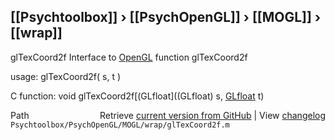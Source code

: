 ## [[Psychtoolbox]] &#8250; [[PsychOpenGL]] &#8250; [[MOGL]] &#8250; [[wrap]]

glTexCoord2f  Interface to [OpenGL](OpenGL) function glTexCoord2f  
  
usage:  glTexCoord2f( s, t )  
  
C function:  void glTexCoord2f[(GLfloat]((GLfloat) s, [GLfloat](GLfloat) t)  




<div class="code_header" style="text-align:right;">
  <span style="float:left;">Path&nbsp;&nbsp;</span> <span class="counter">Retrieve <a href=
  "https://raw.github.com/Psychtoolbox-3/Psychtoolbox-3/beta/Psychtoolbox/PsychOpenGL/MOGL/wrap/glTexCoord2f.m">current version from GitHub</a> | View <a href=
  "https://github.com/Psychtoolbox-3/Psychtoolbox-3/commits/beta/Psychtoolbox/PsychOpenGL/MOGL/wrap/glTexCoord2f.m">changelog</a></span>
</div>
<div class="code">
  <code>Psychtoolbox/PsychOpenGL/MOGL/wrap/glTexCoord2f.m</code>
</div>

